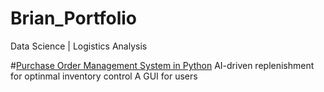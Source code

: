 # Brian_Portfolio
Data Science | Logistics Analysis 

#[Purchase Order Management System in Python](https://laoyuanx.github.io/portfolio/)
AI-driven replenishment for optinmal inventory control
A GUI for users
